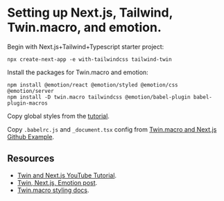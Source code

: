 # Setting up Next.js, Tailwind, Twin.macro, and emotion.

Begin with Next.js+Tailwind+Typescript starter project:

```
npx create-next-app -e with-tailwindcss tailwind-twin
```

Install the packages for Twin.macro and emotion:

```
npm install @emotion/react @emotion/styled @emotion/css @emotion/server
npm install -D twin.macro tailwindcss @emotion/babel-plugin babel-plugin-macros
```

Copy global styles from the [tutorial](https://www.youtube.com/watch?v=do3LSqK929Q).

Copy `.babelrc.js` and `_document.tsx` config from [Twin.macro and Next.js Github Example](https://github.com/ben-rogerson/twin.examples/tree/master/next-emotion-typescript).


## Resources
- [Twin and Next.js YouTube Tutorial](https://www.youtube.com/watch?v=do3LSqK929Q).
- [Twin, Next.js, Emotion post](https://www.elvisduru.com/blog/twin-macro-use-tailwind-and-css-in-js-in-a-nextjs-app).
- [Twin.macro styling docs](https://github.com/ben-rogerson/twin.macro/blob/master/docs/prop-styling-guide.md).
